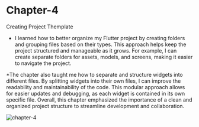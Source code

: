 # Chapter-4
Creating Project Themplate
* I learned how to better organize my Flutter project by creating folders and grouping files based on their types.
This approach helps keep the project structured and manageable as it grows. For example,
I can create separate folders for assets, models, and screens, making it easier to navigate the project.

*The chapter also taught me how to separate and structure widgets into different files. 
By splitting widgets into their own files, I can improve the readability and maintainability of the code.
This modular approach allows for easier updates and debugging, as each widget is contained in its own specific file. 
Overall, this chapter emphasized the importance of a clean and organized project structure to streamline development and collaboration. 


![chapter-4](https://github.com/user-attachments/assets/b7c4d02a-19e1-4b05-b9e0-cea0f77fa7ae)
